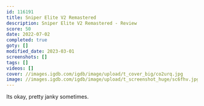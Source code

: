 ```yaml
---
id: 116191
title: Sniper Elite V2 Remastered
description: Sniper Elite V2 Remastered - Review
score: 50
date: 2022-07-02
completed: true
goty: []
modified_date: 2023-03-01
screenshots: []
tags: []
videos: []
cover: //images.igdb.com/igdb/image/upload/t_cover_big/co2urq.jpg
image: //images.igdb.com/igdb/image/upload/t_screenshot_huge/sc6fhv.jpg
---
```

Its okay, pretty janky sometimes.